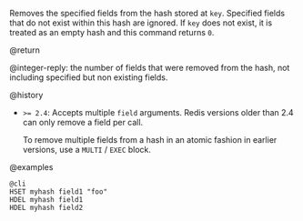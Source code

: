 Removes the specified fields from the hash stored at `key`.
Specified fields that do not exist within this hash are ignored.
If `key` does not exist, it is treated as an empty hash and this command returns
`0`.

@return

@integer-reply: the number of fields that were removed from the hash, not
including specified but non existing fields.

@history

* `>= 2.4`: Accepts multiple `field` arguments.
  Redis versions older than 2.4 can only remove a field per call.

  To remove multiple fields from a hash in an atomic fashion in earlier
  versions, use a `MULTI` / `EXEC` block.

@examples

    @cli
    HSET myhash field1 "foo"
    HDEL myhash field1
    HDEL myhash field2
